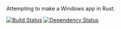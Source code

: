 Attempting to make a Windows app in Rust.

[![Build Status](https://ci.appveyor.com/api/projects/status/y9qp29r5nxgdm4ot?svg=true)](https://ci.appveyor.com/project/p-jackson/rustapp) [![Dependency Status](https://dependencyci.com/github/p-jackson/rustapp/badge)](https://dependencyci.com/github/p-jackson/rustapp)

